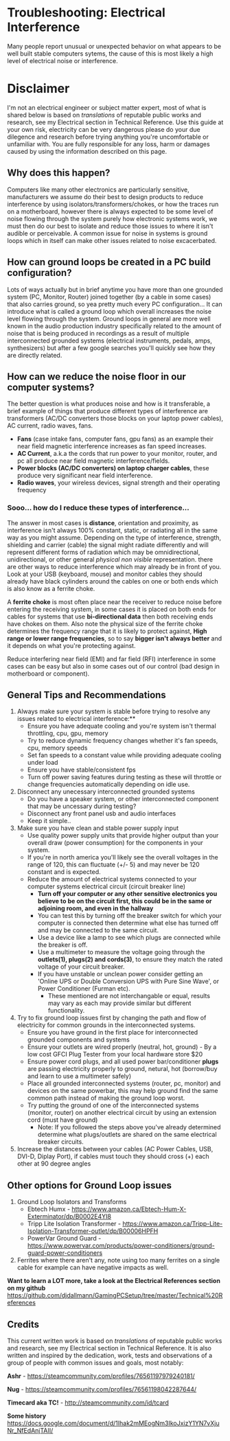 # Troubleshooting: Electrical Interference
Many people report unusual or unexpected behavior on what appears to be well built stable computers sytems, the cause of this is most likely a high level of electrical noise or interference.

# Disclaimer 
I'm not an electrical engineer or subject matter expert, most of what is shared below is based on *translations* of reputable public works and research, see my Electrical section in Technical Reference. 
Use this guide at your own risk, electricity can be very dangerous please do your due dilegence and research before trying anything you're uncomfortable or unfamiliar with. 
You are fully responsible for any loss, harm or damages caused by using the information described on this page.

## Why does this happen?
Computers like many other electronics are particularly sensitive, manufacturers we assume do their best to design products to reduce interference by using isolators/transformers/chokes, or how the traces run on a motherboard, however there is always expected to be some level of noise flowing through the system purely how electronic systems work, we must then do our best to isolate and reduce those issues to where it isn't audible or perceivable. A common issue for noise in systems is ground loops which in itself can make other issues related to noise excacerbated.

## How can ground loops be created in a PC build configuration?
Lots of ways actually but in brief anytime you have more than one grounded system (PC, Monitor, Router) joined together (by a cable in some cases) that also carries ground, so yea pretty much every PC configuration... It can introduce what is called a ground loop which overall increases the noise level flowing through the system. Ground loops in general are more well known in the audio production industry specifically related to the amount of noise that is being produced in recordings as a result of multiple interconnected grounded systems (electrical instruments, pedals, amps, synthesizers) but after a few google searches you'll quickly see how they are directly related.

## How can we reduce the noise floor in our computer systems?
The better question is what produces noise and how is it transferable, a brief example of things that produce different types of interference are transformers (AC/DC converters those blocks on your laptop power cables), AC current, radio waves, fans. 

* **Fans** (case intake fans, computer fans, gpu fans) as an example their near field magnetic interference increases as fan speed increases.
* **AC Current**, a.k.a the cords that run power to your monitor, router, and pc all produce near field magnetic interference/fields.
* **Power blocks (AC/DC converters) on laptop charger cables**, these produce very significant near field interference.
* **Radio waves**, your wireless devices, signal strength and their operating frequency

### Sooo... how do I reduce these types of interference... 
The answer in most cases is **distance**, orientation and proximity, as interference isn't always 100% constant, static, or radiating all in the same way as you might assume. 
Depending on the type of interference, strength, shielding and carrier (cable) the signal might radiate differently and will represent different forms of radiation which may be omnidirectional, unidirectional, or other general *physical non visible* representation.
there are other ways to reduce interference which may already be in front of you. Look at your USB (keyboard, mouse) and monitor cables they should already have black cylinders around the cables on one or both ends which is also know as a ferrite choke.

A **ferrite choke** is most often place near the receiver to reduce noise before entering the receiving system, in some cases it is placed on both ends for cables for systems that use **bi-directional data** then both receiving ends have chokes on them. 
Also note the physical size of the ferrite choke determines the frequency range that it is likely to protect against, **High range or lower range frequencies**, so to say **bigger isn't always better** and it depends on what you're protecting against.

Reduce interfering near field (EMI) and far field (RFI) interference in some cases can be easy but also in some cases out of our control (bad design in motherboard or component).

## General Tips and Recommendations
1. Always make sure your system is stable before trying to resolve any issues related to electrical interference:**
   * Ensure you have adequate cooling and you're system isn't thermal throttling, cpu, gpu, memory 
   * Try to reduce dynamic frequency changes whether it's fan speeds, cpu, memory speeds
   * Set fan speeds to a constant value while providing adequate cooling under load
   * Ensure you have stable/consistent fps
   * Turn off power saving features during testing as these will throttle or change frequencies automatically depending on idle use.
2. Disconnect any unecessary interconnected grounded systems
   * Do you have a speaker system, or other interconnected component that may be uncessary during testing?
   * Disconnect any front panel usb and audio interfaces
   * Keep it simple..
3. Make sure you have clean and stable power supply input
   * Use quality power supply units that provide higher output than your overall draw (power consumption) for the components in your system.
   * If you're in north america you'll likely see the overall voltages in the range of 120, this can fluctuate (+/- 5) and may never be 120 constant and is expected.
   * Reduce the amount of electrical systems connected to your computer systems electrical circuit (circuit breaker line)
     * **Turn off your computer or any other sensitive electronics you believe to be on the circuit first, this could be in the same or adjoining room, and even in the hallway**
     * You can test this by turning off the breaker switch for which your computer is connected then determine what else has turned off and may be connected to the same circuit.
     * Use a device like a lamp to see which plugs are connected while the breaker is off.
     * Use a multimeter to measure the voltage going through the **outlets(1), plugs(2) and cords(3)**, to ensure they match the rated voltage of your circuit breaker.
     * If you have unstable or unclean power consider getting an 'Online UPS or Double Conversion UPS with Pure Sine Wave', or Power Conditioner (Furman etc). 
       * These mentioned are not interchangable or equal, results may vary as each may provide similar but different functionality.
4. Try to fix ground loop issues first by changing the path and flow of electricity for common grounds in the interconnected systems.
   * Ensure you have ground in the first place for interconnected grounded components and systems
   * Ensure your outlets are wired properly (neutral, hot, ground) - By a low cost GFCI Plug Tester from your local hardware store $20
   * Ensure power cord plugs, and all used power bar/conditioner **plugs** are passing electricity properly to ground, netural, hot (borrow/buy and learn to use a multimeter safely)
   * Place all grounded interconnected systems (router, pc, monitor) and devices on the same powerbar, this may help ground find the same common path instead of making the ground loop worst.
   * Try putting the ground of one of the interconnected systems (monitor, router) on another electrical circuit by using an extension cord (must have ground)
     * Note: If you followed the steps above you've already determined determine what plugs/outlets are shared on the same electrical breaker circuits.
5. Increase the distances between your cables (AC Power Cables, USB, DVI-D, Diplay Port), if cables must touch they should cross (+) each other at 90 degree angles
   
## Other options for Ground Loop issues
1. Ground Loop Isolators and Transforms
   * Ebtech Humx - https://www.amazon.ca/Ebtech-Hum-X-Exterminator/dp/B0002E4YI8
   * Tripp Lite Isolation Transformer - https://www.amazon.ca/Tripp-Lite-Isolation-Transformer-outlet/dp/B00006HPFH
   * PowerVar Ground Guard - https://www.powervar.com/products/power-conditioners/ground-guard-power-conditioners
2. Ferrites where there aren't any, note using too many ferrites on a single cable for example can have negative impacts as well.

**Want to learn a LOT more, take a look at the Electrical References section on my github**
https://github.com/djdallmann/GamingPCSetup/tree/master/Technical%20References

## Credits
This current written work is based on *translations* of reputable public works and research, see my Electrical section in Technical Reference. 
It is also written and inspired by the dedication, work, tests and observations of a group of people with common issues and goals, most notably:

**Ashr** - https://steamcommunity.com/profiles/76561197979240181/

**Nug** - https://steamcommunity.com/profiles/76561198042287644/

**Timecard aka TC!** - http://steamcommunity.com/id/tcard

**Some history**
https://docs.google.com/document/d/1Ihak2mMEogNm3IkoJxizY1YN7vXjuNr_NfEdAnjTAII/
